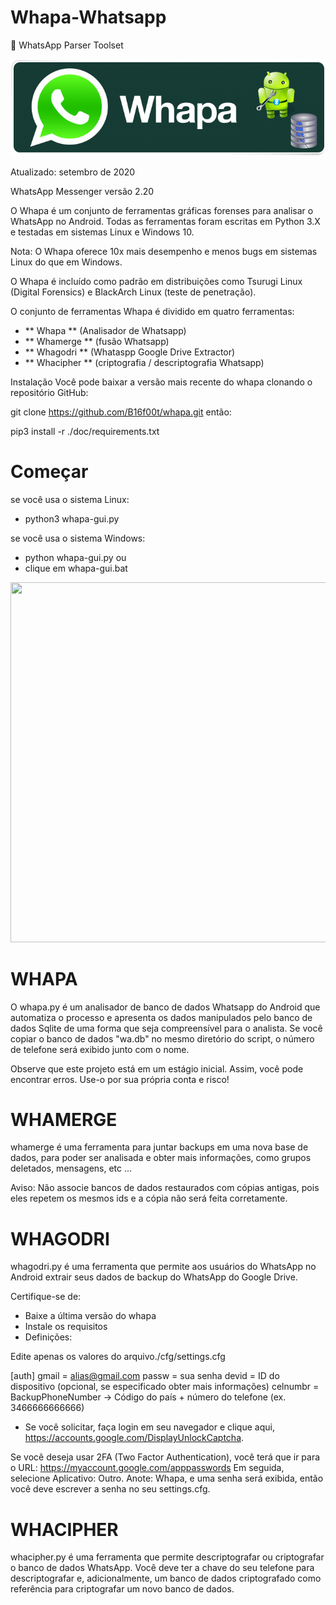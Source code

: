 # Whapa-Whatsapp
📖 WhatsApp Parser Toolset 

<p align="center">
  <img  src="https://github.com/B16f00t/whapa/blob/master/doc/whapa.png">
</p>

Atualizado: setembro de 2020

WhatsApp Messenger versão 2.20

O Whapa é um conjunto de ferramentas gráficas forenses para analisar o WhatsApp no ​​Android. Todas as ferramentas foram escritas em Python 3.X e testadas em sistemas Linux e Windows 10.

Nota: O Whapa oferece 10x mais desempenho e menos bugs em sistemas Linux do que em Windows.

O Whapa é incluído como padrão em distribuições como Tsurugi Linux (Digital Forensics) e BlackArch Linux (teste de penetração).

O conjunto de ferramentas Whapa é dividido em quatro ferramentas:

* ** Whapa ** (Analisador de Whatsapp)
* ** Whamerge ** (fusão Whatsapp)
* ** Whagodri ** (Whataspp Google Drive Extractor)
* ** Whacipher ** (criptografia / descriptografia Whatsapp)

Instalação
Você pode baixar a versão mais recente do whapa clonando o repositório GitHub:

git clone https://github.com/B16f00t/whapa.git
então:

pip3 install -r ./doc/requirements.txt

Começar
====
se você usa o sistema Linux:
* python3 whapa-gui.py

se você usa o sistema Windows:
* python whapa-gui.py
ou
* clique em whapa-gui.bat

<p align = "center">
  <img src = "https://raw.githubusercontent.com/B16f00t/whapa/master/doc/software.jpg" width = "720" height = "576">
</p>

WHAPA
====
O whapa.py é um analisador de banco de dados Whatsapp do Android que automatiza o processo e apresenta os dados manipulados pelo banco de dados Sqlite de uma forma que seja compreensível para o analista.
Se você copiar o banco de dados "wa.db" no mesmo diretório do script, o número de telefone será exibido junto com o nome.

Observe que este projeto está em um estágio inicial. Assim, você pode encontrar erros. Use-o por sua própria conta e risco!

WHAMERGE
====
whamerge é uma ferramenta para juntar backups em uma nova base de dados, para poder ser analisada e obter mais informações, como grupos deletados, mensagens, etc ...

Aviso: Não associe bancos de dados restaurados com cópias antigas, pois eles repetem os mesmos ids e a cópia não será feita corretamente.


WHAGODRI
=====
whagodri.py é uma ferramenta que permite aos usuários do WhatsApp no ​​Android extrair seus dados de backup do WhatsApp do Google Drive.

Certifique-se de:
* Baixe a última versão do whapa
* Instale os requisitos
* Definições:

Edite apenas os valores do arquivo./cfg/settings.cfg

[auth]
gmail = alias@gmail.com
passw = sua senha
devid = ID do dispositivo (opcional, se especificado obter mais informações)
celnumbr = BackupPhoneNumber -> Código do país + número do telefone (ex. 3466666666666)
* Se você solicitar, faça login em seu navegador e clique aqui, https://accounts.google.com/DisplayUnlockCaptcha.


Se você deseja usar 2FA (Two Factor Authentication), você terá que ir para o URL: https://myaccount.google.com/apppasswords Em seguida, selecione Aplicativo: Outro. Anote: Whapa, e uma senha será exibida, então você deve escrever a senha no seu settings.cfg.

WHACIPHER
=====
whacipher.py é uma ferramenta que permite descriptografar ou criptografar o banco de dados WhatsApp. Você deve ter a chave do seu telefone para descriptografar e, adicionalmente, um banco de dados criptografado como referência para criptografar um novo banco de dados.

